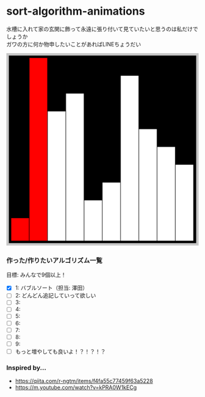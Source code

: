 # sort-algorithm-animations
水槽に入れて家の玄関に飾って永遠に張り付いて見ていたいと思うのは私だけでしょうか  
ガワの方に何か物申したいことがあればLINEちょうだい

![animation gif](img/sort-anim-vproto0.gif)

### 作った/作りたいアルゴリズム一覧
目標: みんなで9個以上！

- [x] 1: バブルソート（担当: 澤田）
- [ ] 2: どんどん追記していって欲しい
- [ ] 3:
- [ ] 4:
- [ ] 5: 
- [ ] 6: 
- [ ] 7:
- [ ] 8:
- [ ] 9:
- [ ] もっと増やしても良いよ！？！？！？

### Inspired by...
* https://qiita.com/r-ngtm/items/f4fa55c77459f63a5228
* https://m.youtube.com/watch?v=kPRA0W1kECg
